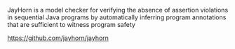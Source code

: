 JayHorn is a model checker for verifying the absence of assertion violations in sequential Java programs by automatically inferring program annotations that are sufficient to witness program safety

https://github.com/jayhorn/jayhorn